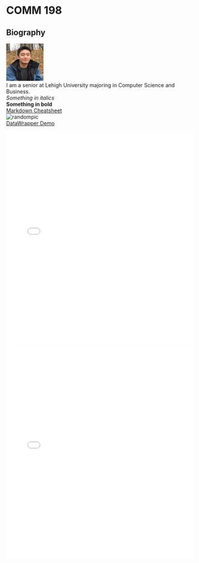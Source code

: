# COMM 198  

## Biography
![profpic](f1.png)  
I am a senior at Lehigh University majoring in Computer Science and Business.  
*Something in italics*  
**Something in bold**  
[Markdown Cheatsheet](https://www.markdownguide.org/cheat-sheet/)  
![randompic](https://picsum.photos/400)  
[DataWrapper Demo](https://datawrapper.dwcdn.net/MApsa/1/)
<iframe title="Chart: Lehigh Enrollment 2017" aria-describedby="This pie chart shows the undergraduate enrollment in the colleges and programs at Lehigh University in 2017. College of Arts &amp; Sciences has the largest enrollment, with a total of 1665 students." id="datawrapper-chart-MApsa" src="//datawrapper.dwcdn.net/MApsa/1/" scrolling="no" frameborder="0" style="width: 0; min-width: 100% !important;" height="570"></iframe><script type="text/javascript">!function(){"use strict";window.addEventListener("message",function(a){if(void 0!==a.data["datawrapper-height"])for(var t in a.data["datawrapper-height"]){var e=document.getElementById("datawrapper-chart-"+t);e&&(e.style.height=a.data["datawrapper-height"][t]+"px")}})}();</script>


<iframe title="Chart: Lehigh Enrollment 2017" aria-describedby="This pie chart shows the undergraduate enrollment in the colleges and programs at Lehigh University in 2017. College of Arts &amp; Sciences has the largest enrollment, with a total of 1665 students." id="datawrapper-chart-MApsa" src="//datawrapper.dwcdn.net/MApsa/1/" scrolling="no" frameborder="0" style="width: 0; min-width: 100% !important;" height="570"></iframe><script type="text/javascript">!function(){"use strict";window.addEventListener("message",function(a){if(void 0!==a.data["datawrapper-height"])for(var t in a.data["datawrapper-height"]){var e=document.getElementById("datawrapper-chart-"+t);e&&(e.style.height=a.data["datawrapper-height"][t]+"px")}})}();</script>
